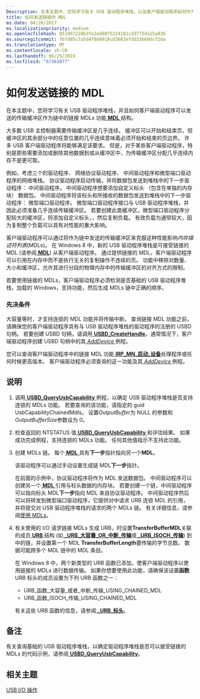 ```yaml
---
Description: 在本主题中，您将学习有关 USB 驱动程序堆栈，以及客户端驱动程序如何作为 MDL 结构链发送的传输缓冲区中的链接 MDLs 功能。
title: 如何发送链接的 MDL
ms.date: 04/20/2017
ms.localizationpriority: medium
ms.openlocfilehash: 851907228b3fe2ed8075224181cd3773da15a936
ms.sourcegitcommit: fb7d95c7a5d47860918cd3602efdd33b69dcf2da
ms.translationtype: MT
ms.contentlocale: zh-CN
ms.lasthandoff: 06/25/2019
ms.locfileid: "67363877"
---
```

# <a name="how-to-send-chained-mdls"></a>如何发送链接的 MDL


在本主题中，您将学习有关 USB 驱动程序堆栈，并且如何客户端驱动程序可以发送的传输缓冲区作为链中的链接 MDLs 功能[ **MDL** ](https://docs.microsoft.com/windows-hardware/drivers/ddi/content/wdm/ns-wdm-_mdl)结构。

大多数 USB 主控制器需要传输缓冲区是几乎连续。 缓冲区可以开始和结束页，但缓冲区的其余部分中的任意位置的几乎连续意味着必须开始和结束的页边界。 许多 USB 客户端驱动程序将能够满足该要求。 但是，对于某些客户端驱动程序，特别是那些需要添加或删除其他数据到或从缓冲区中，为传输缓冲区分配几乎连续内存不是更可取。

例如，考虑三个的驱动程序、 网络协议驱动程序、 中间驱动程序和微型端口驱动程序的网络堆栈。 协议驱动程序启动传输，并将数据包发送到堆栈中的下一步驱动程序： 中间驱动程序。 中间驱动程序想要添加自定义标头 （包含在单独的内存块） 数据包。 中间驱动程序将该标头和所接收的数据包发送到堆栈中的下一步驱动程序： 微型端口驱动程序。 微型端口驱动程序接口与 USB 驱动程序堆栈，并因此必须准备几乎连续传输缓冲区。 若要创建此类缓冲区，微型端口驱动程序分配较大的缓冲区，将添加自定义标头，，然后复制负载。 有效负载为通常较大，因为复制整个负载可以具有对性能的重大影响。

客户端驱动程序可以通过将作为链中发送的传输缓冲区来克服这种性能影响*内存描述符列表*(MDLs)。 在 Windows 8 中，新的 USB 驱动程序堆栈是可接受链接的 MDL (请参阅[ **MDL**](https://docs.microsoft.com/windows-hardware/drivers/ddi/content/wdm/ns-wdm-_mdl)) 从客户端驱动程序。 通过提供链接的 MDL，客户端驱动程序可以引用在内存中而不是执行无关的复制操作不连续的页。 功能中移除对数量、 大小和缓冲区，允许其进行分段的物理内存中的传输缓冲区的对齐方式的限制。

若要使用链接的 MDLs，客户端驱动程序必须检测是否基础的 USB 驱动程序堆栈，加载的 Windows，支持功能，然后生成 MDLs 链中正确的顺序。

### <a name="prerequisites"></a>先决条件

大容量等时，才支持连锁的 MDL 功能并将传输中断。 查询链接 MDL 功能之前，请确保您的客户端驱动程序具有与 USB 驱动程序堆栈的驱动程序的注册的 USBD 句柄。 若要创建 USBD 句柄，请调用[ **USBD\_CreateHandle**](https://docs.microsoft.com/windows-hardware/drivers/ddi/content/usbdlib/nf-usbdlib-usbd_createhandle)。通常情况下，客户端驱动程序创建 USBD 句柄中的其[ *AddDevice* ](https://docs.microsoft.com/windows-hardware/drivers/ddi/content/wdm/nc-wdm-driver_add_device)例程。

您可以查询客户端驱动程序中的链接 MDL 功能[ **IRP\_MN\_启动\_设备**](https://docs.microsoft.com/windows-hardware/drivers/kernel/irp-mn-start-device)处理程序或任何时候更高版本。 客户端驱动程序必须查询的这一功能及其[ *AddDevice* ](https://docs.microsoft.com/windows-hardware/drivers/ddi/content/wdm/nc-wdm-driver_add_device)例程。

<a name="instructions"></a>说明
------------

1.  调用[ **USBD\_QueryUsbCapability** ](https://docs.microsoft.com/previous-versions/windows/hardware/drivers/hh406230(v=vs.85))例程，以确定 USB 驱动程序堆栈是否支持连锁的 MDLs 功能。 若要查询的该功能，请指定的 guid UsbCapabilityChainedMdls。 设置*OutputBuffer*为 NULL 的参数和*OutputBufferSize*参数设为 0。
2.  检查返回的 NTSTATUS 值[ **USBD\_QueryUsbCapability** ](https://docs.microsoft.com/previous-versions/windows/hardware/drivers/hh406230(v=vs.85))和评估结果。 如果成功完成例程，支持连锁的 MDLs 功能。 任何其他值指示不支持此功能。
3.  创建 MDLs 链。 每个[ **MDL** ](https://docs.microsoft.com/windows-hardware/drivers/ddi/content/wdm/ns-wdm-_mdl)具有**下一步**指针指向另一个**MDL**。

    该驱动程序可以通过手动设置生成链 MDL**下一步**指针。

    在前面的示例中，协议驱动程序将作为 MDL 发送数据包。 中间驱动程序可以创建另一个[ **MDL** ](https://docs.microsoft.com/windows-hardware/drivers/ddi/content/wdm/ns-wdm-_mdl)引用与标头数据的内存块。 若要创建一个链，中间驱动程序可以指向标头 MDL**下一步**指向 MDL 来自协议驱动程序。 中间驱动程序然后可以将转发到微型端口驱动程序，它提供对中请求 URB 连锁 MDL 的引用，并将提交对 USB 驱动程序堆栈的请求的两个 MDLs 链。 有关详细信息，请参阅[使用 MDLs](https://docs.microsoft.com/windows-hardware/drivers/kernel/using-mdls)。

4.  有关使用的 I/O 请求链接 MDLs 生成 URB，时设置**TransferBufferMDL**关联的成员[ **URB** ](https://docs.microsoft.com/windows-hardware/drivers/ddi/content/usb/ns-usb-_urb)结构 (如[ **\_URB\_大容量\_OR\_中断\_传输**](https://docs.microsoft.com/windows-hardware/drivers/ddi/content/usb/ns-usb-_urb_bulk_or_interrupt_transfer)或[  **\_URB\_ISOCH\_传输**](https://docs.microsoft.com/windows-hardware/drivers/ddi/content/usb/ns-usb-_urb_isoch_transfer)) 到中的链，并设置第一个 MDL **TransferBufferLength**要传输的字节总数。 数据可能跨多个 MDL 链中的 MDL 条目。

    在 Windows 8 中，两个新类型的 URB 函数已添加，使客户端驱动程序以使用链接的 MDLs 进行数据传输。 如果你想要使用此功能，请确保该设置**函数**URB 标头的成员设置为下列 URB 函数之一：

    -   URB\_函数\_大容量\_或者\_中断\_传输\_USING\_CHAINED\_MDL
    -   URB\_函数\_ISOCH\_传输\_USING\_CHAINED\_MDL

    有关这些 URB 函数的信息，请参阅[  **\_URB\_标头**](https://docs.microsoft.com/windows-hardware/drivers/ddi/content/usb/ns-usb-_urb_header)。

<a name="remarks"></a>备注
-------

有关查询基础的 USB 驱动程序堆栈，以确定驱动程序堆栈是否可以接受链接的 MDLs 的代码示例，请参阅[ **USBD\_QueryUsbCapability**](https://docs.microsoft.com/previous-versions/windows/hardware/drivers/hh406230(v=vs.85))。

## <a name="related-topics"></a>相关主题
[USB I/O 操作](usb-device-i-o.md)  



